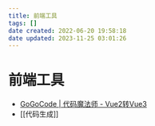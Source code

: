 ```yaml
---
title: 前端工具
tags: []
date created: 2022-06-20 19:58:18
date updated: 2023-11-25 03:01:26
---
```


# 前端工具

- [GoGoCode | 代码魔法师 - Vue2转Vue3](https://gogocode.io/zh)
- [[代码生成]]
